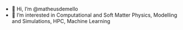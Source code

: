 - 👋 Hi, I’m @matheusdemello
- 👀 I’m interested in Computational and Soft Matter Physics, Modelling and Simulations, HPC, Machine Learning
